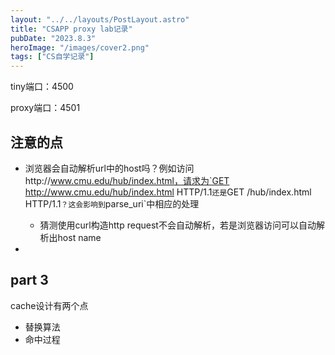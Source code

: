 ```yaml
---
layout: "../../layouts/PostLayout.astro"
title: "CSAPP proxy lab记录"
pubDate: "2023.8.3"
heroImage: "/images/cover2.png"
tags: ["CS自学记录"]
---
```



tiny端口：4500

proxy端口：4501



## 注意的点

- 浏览器会自动解析url中的host吗？例如访问http://www.cmu.edu/hub/index.html，请求为`GET http://www.cmu.edu/hub/index.html HTTP/1.1`还是`GET /hub/index.html HTTP/1.1`？这会影响到`parse_uri`中相应的处理
  - 猜测使用curl构造http request不会自动解析，若是浏览器访问可以自动解析出host name

- 



## part 3

cache设计有两个点

- 替换算法
- 命中过程 